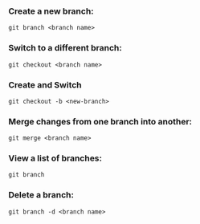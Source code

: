 ### Create a new branch:

```
git branch <branch name>
```

### Switch to a different branch:

```
git checkout <branch name>
```

### Create and Switch
```
git checkout -b <new-branch>
```

### Merge changes from one branch into another:

```
git merge <branch name>
```


### View a list of branches:

```
git branch
```


### Delete a branch:

```
git branch -d <branch name>
```
